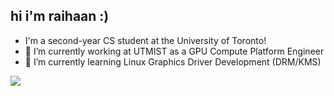 ## hi i'm raihaan :)

-  I'm a second-year CS student at the University of Toronto!
- 🔭 I’m currently working at UTMIST as a GPU Compute Platform Engineer
- 🌱 I’m currently learning Linux Graphics Driver Development (DRM/KMS)

![](https://komarev.com/ghpvc/?username=GaminRick7&style=flat-square&color=brown)
